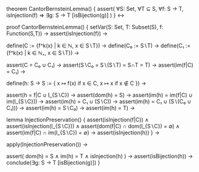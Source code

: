 theorem CantorBernsteinLemma() {
  assert(
    ∀S: Set, ∀T ⊆ S, ∀f: S → T,
    isInjection(f) ⇒ ∃g: S → T [isBijection(g)]
  )
} ↔

proof CantorBernsteinLemma() {
  setVar(S: Set, T: Subset(S), f: Function(S,T)) →
  assert(isInjection(f)) →
  
  define(C := {f^k(x) | k ∈ ℕ, x ∈ S∖T}) →
  define(C₀ := S∖T) →
  define(C₁ := {f^k(x) | k ∈ ℕ₊, x ∈ S∖T}) →
  
  assert(C = C₀ ∪ C₁) →
  assert(S∖C₀ = S∖(S∖T) = S∩T = T) →
  assert(im(f|C) = C₁) →
  
  define(h: S → S := {
    x ↦ f(x) if x ∈ C,
    x ↦ x if x ∉ C
  }) →
  
  assert(h = f|C ∪ I_{S∖C}) →
  assert(dom(h) = S) →
  assert(im(h) = im(f|C) ∪ im(I_{S∖C})) →
  assert(im(h) = C₁ ∪ (S∖C)) →
  assert(im(h) = C₁ ∪ (S∖(C₀ ∪ C₁))) →
  assert(im(h) = S∖C₀) →
  assert(im(h) = T) →
  
  lemma InjectionPreservation() {
    assert(isInjection(f|C)) ∧
    assert(isInjection(I_{S∖C})) ∧
    assert(dom(f|C) ∩ dom(I_{S∖C}) = ∅) ∧
    assert(im(f|C) ∩ im(I_{S∖C}) = ∅) →
    assert(isInjection(h))
  } →
  
  apply(InjectionPreservation()) →
  
  assert(
    dom(h) = S ∧
    im(h) = T ∧
    isInjection(h)
  ) →
  assert(isBijection(h)) →
  conclude(∃g: S → T [isBijection(g)])
}